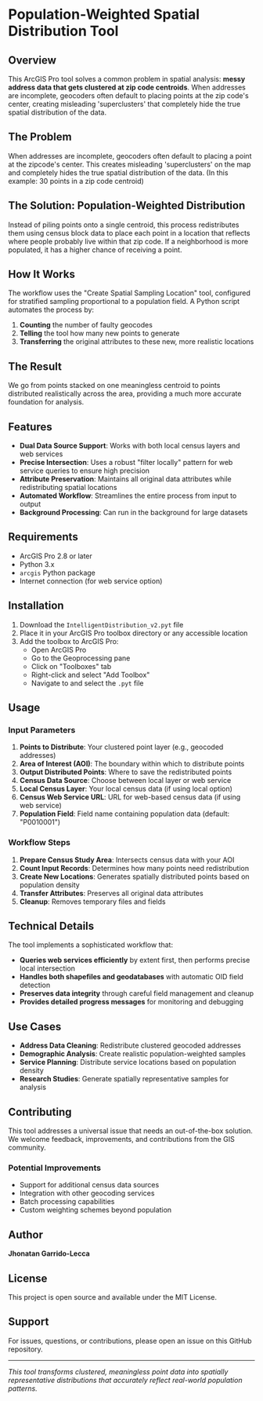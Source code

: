 # Population-Weighted Spatial Distribution Tool

## Overview

This ArcGIS Pro tool solves a common problem in spatial analysis: **messy address data that gets clustered at zip code centroids**. When addresses are incomplete, geocoders often default to placing points at the zip code's center, creating misleading 'superclusters' that completely hide the true spatial distribution of the data.

## The Problem


When addresses are incomplete, geocoders often default to placing a point at the zipcode's center. This creates misleading 'superclusters' on the map and completely hides the true spatial distribution of the data. (In this example: 30 points in a zip code centroid)

## The Solution: Population-Weighted Distribution

Instead of piling points onto a single centroid, this process redistributes them using census block data to place each point in a location that reflects where people probably live within that zip code. If a neighborhood is more populated, it has a higher chance of receiving a point.

## How It Works

The workflow uses the "Create Spatial Sampling Location" tool, configured for stratified sampling proportional to a population field. A Python script automates the process by:

1. **Counting** the number of faulty geocodes
2. **Telling** the tool how many new points to generate
3. **Transferring** the original attributes to these new, more realistic locations


## The Result


We go from  points stacked on one meaningless centroid to  points distributed realistically across the area, providing a much more accurate foundation for analysis.

## Features

- **Dual Data Source Support**: Works with both local census layers and web services
- **Precise Intersection**: Uses a robust "filter locally" pattern for web service queries to ensure high precision
- **Attribute Preservation**: Maintains all original data attributes while redistributing spatial locations
- **Automated Workflow**: Streamlines the entire process from input to output
- **Background Processing**: Can run in the background for large datasets

## Requirements

- ArcGIS Pro 2.8 or later
- Python 3.x
- `arcgis` Python package
- Internet connection (for web service option)

## Installation

1. Download the `IntelligentDistribution_v2.pyt` file
2. Place it in your ArcGIS Pro toolbox directory or any accessible location
3. Add the toolbox to ArcGIS Pro:
   - Open ArcGIS Pro
   - Go to the Geoprocessing pane
   - Click on "Toolboxes" tab
   - Right-click and select "Add Toolbox"
   - Navigate to and select the `.pyt` file

## Usage

### Input Parameters

1. **Points to Distribute**: Your clustered point layer (e.g., geocoded addresses)
2. **Area of Interest (AOI)**: The boundary within which to distribute points
3. **Output Distributed Points**: Where to save the redistributed points
4. **Census Data Source**: Choose between local layer or web service
5. **Local Census Layer**: Your local census data (if using local option)
6. **Census Web Service URL**: URL for web-based census data (if using web service)
7. **Population Field**: Field name containing population data (default: "P0010001")

### Workflow Steps

1. **Prepare Census Study Area**: Intersects census data with your AOI
2. **Count Input Records**: Determines how many points need redistribution
3. **Create New Locations**: Generates spatially distributed points based on population density
4. **Transfer Attributes**: Preserves all original data attributes
5. **Cleanup**: Removes temporary files and fields

## Technical Details

The tool implements a sophisticated workflow that:

- **Queries web services efficiently** by extent first, then performs precise local intersection
- **Handles both shapefiles and geodatabases** with automatic OID field detection
- **Preserves data integrity** through careful field management and cleanup
- **Provides detailed progress messages** for monitoring and debugging

## Use Cases

- **Address Data Cleaning**: Redistribute clustered geocoded addresses
- **Demographic Analysis**: Create realistic population-weighted samples
- **Service Planning**: Distribute service locations based on population density
- **Research Studies**: Generate spatially representative samples for analysis

## Contributing

This tool addresses a universal issue that needs an out-of-the-box solution. We welcome feedback, improvements, and contributions from the GIS community.

### Potential Improvements

- Support for additional census data sources
- Integration with other geocoding services
- Batch processing capabilities
- Custom weighting schemes beyond population

## Author

**Jhonatan Garrido-Lecca**

## License

This project is open source and available under the MIT License.

## Support

For issues, questions, or contributions, please open an issue on this GitHub repository.

---

*This tool transforms clustered, meaningless point data into spatially representative distributions that accurately reflect real-world population patterns.*
